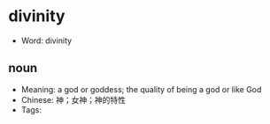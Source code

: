 # divinity

- Word: divinity

## noun

- Meaning: a god or goddess; the quality of being a god or like God
- Chinese: 神；女神；神的特性
- Tags: 

